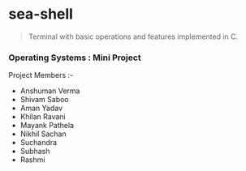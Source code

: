 # sea-shell

> Terminal with basic operations and features implemented in C.

### Operating Systems : Mini Project

Project Members :-

* Anshuman Verma
* Shivam Saboo
* Aman Yadav
* Khilan Ravani
* Mayank Pathela
* Nikhil Sachan
* Suchandra
* Subhash
* Rashmi 
